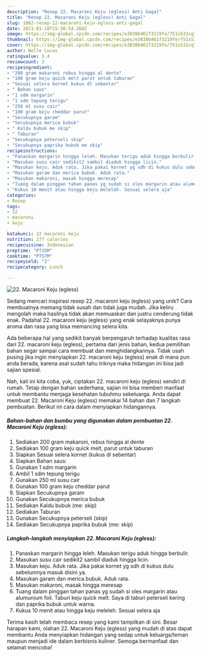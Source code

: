 ```yaml
---
description: "Resep 22. Macaroni Keju (egless) Anti Gagal"
title: "Resep 22. Macaroni Keju (egless) Anti Gagal"
slug: 1862-resep-22-macaroni-keju-egless-anti-gagal
date: 2021-01-18T15:38:54.268Z
image: https://img-global.cpcdn.com/recipes/e3830b461f3219fe/751x532cq70/22-macaroni-keju-egless-foto-resep-utama.jpg
thumbnail: https://img-global.cpcdn.com/recipes/e3830b461f3219fe/751x532cq70/22-macaroni-keju-egless-foto-resep-utama.jpg
cover: https://img-global.cpcdn.com/recipes/e3830b461f3219fe/751x532cq70/22-macaroni-keju-egless-foto-resep-utama.jpg
author: Nelle Lucas
ratingvalue: 3.4
reviewcount: 3
recipeingredient:
- "200 gram makaroni rebus hingga al dente"
- "100 gram keju quick melt parut untuk taburan"
- "Sesuai selera kornet kukus dl sebentar"
- " Bahan saus"
- "1 sdm margarin"
- "1 sdm tepung terigu"
- "250 ml susu cair"
- "100 gram keju cheddar parut"
- "Secukupnya garam"
- "Secukupnya merica bubuk"
- " Kaldu bubuk me skip"
- " Taburan"
- "Secukupnya peterseli skip"
- "Secukupnya paprika bubuk me skip"
recipeinstructions:
- "Panaskan margarin hingga leleh. Masukan terigu aduk hingga berbulir."
- "Masukan susu cair sedikit2 sambil diaduk hingga licin."
- "Masukan keju. Aduk rata. Jika pakai kornet yg sdh di kukus dulu sebelumnya masuk disini ya."
- "Masukan garam dan merica bubuk. Aduk rata."
- "Masukan makaroni, masak hingga meresap"
- "Tuang dalam pinggan tahan panas yg sudah si oles margarin atau alumunium foil. Taburi keju quick melt. Saya di taburi peterseli kering dan paprika bubuk untuk warna."
- "Kukus 10 menit atau hingga keju meleleh. Sesuai selera aja"
categories:
- Resep
tags:
- 22
- macaroni
- keju

katakunci: 22 macaroni keju 
nutrition: 277 calories
recipecuisine: Indonesian
preptime: "PT35M"
cooktime: "PT57M"
recipeyield: "2"
recipecategory: Lunch

---
```



![22. Macaroni Keju (egless)](https://img-global.cpcdn.com/recipes/e3830b461f3219fe/751x532cq70/22-macaroni-keju-egless-foto-resep-utama.jpg)

Sedang mencari inspirasi resep 22. macaroni keju (egless) yang unik? Cara membuatnya memang tidak susah dan tidak juga mudah. Jika keliru mengolah maka hasilnya tidak akan memuaskan dan justru cenderung tidak enak. Padahal 22. macaroni keju (egless) yang enak selayaknya punya aroma dan rasa yang bisa memancing selera kita.



Ada beberapa hal yang sedikit banyak berpengaruh terhadap kualitas rasa dari 22. macaroni keju (egless), pertama dari jenis bahan, kedua pemilihan bahan segar sampai cara membuat dan menghidangkannya. Tidak usah pusing jika ingin menyiapkan 22. macaroni keju (egless) enak di mana pun anda berada, karena asal sudah tahu triknya maka hidangan ini bisa jadi sajian spesial.


Nah, kali ini kita coba, yuk, ciptakan 22. macaroni keju (egless) sendiri di rumah. Tetap dengan bahan sederhana, sajian ini bisa memberi manfaat untuk membantu menjaga kesehatan tubuhmu sekeluarga. Anda dapat membuat 22. Macaroni Keju (egless) memakai 14 bahan dan 7 langkah pembuatan. Berikut ini cara dalam menyiapkan hidangannya.

<!--inarticleads1-->

##### Bahan-bahan dan bumbu yang digunakan dalam pembuatan 22. Macaroni Keju (egless):

1. Sediakan 200 gram makaroni, rebus hingga al dente
1. Sediakan 100 gram keju quick melt, parut untuk taburan
1. Siapkan Sesuai selera kornet (kukus dl sebentar)
1. Siapkan  Bahan saus:
1. Gunakan 1 sdm margarin
1. Ambil 1 sdm tepung terigu
1. Gunakan 250 ml susu cair
1. Gunakan 100 gram keju cheddar parut
1. Siapkan Secukupnya garam
1. Gunakan Secukupnya merica bubuk
1. Sediakan  Kaldu bubuk (me: skip)
1. Sediakan  Taburan
1. Gunakan Secukupnya peterseli (skip)
1. Sediakan Secukupnya paprika bubuk (me: skip)




<!--inarticleads2-->

##### Langkah-langkah menyiapkan 22. Macaroni Keju (egless):

1. Panaskan margarin hingga leleh. Masukan terigu aduk hingga berbulir.
1. Masukan susu cair sedikit2 sambil diaduk hingga licin.
1. Masukan keju. Aduk rata. Jika pakai kornet yg sdh di kukus dulu sebelumnya masuk disini ya.
1. Masukan garam dan merica bubuk. Aduk rata.
1. Masukan makaroni, masak hingga meresap
1. Tuang dalam pinggan tahan panas yg sudah si oles margarin atau alumunium foil. Taburi keju quick melt. Saya di taburi peterseli kering dan paprika bubuk untuk warna.
1. Kukus 10 menit atau hingga keju meleleh. Sesuai selera aja




Terima kasih telah membaca resep yang kami tampilkan di sini. Besar harapan kami, olahan 22. Macaroni Keju (egless) yang mudah di atas dapat membantu Anda menyiapkan hidangan yang sedap untuk keluarga/teman maupun menjadi ide dalam berbisnis kuliner. Semoga bermanfaat dan selamat mencoba!
